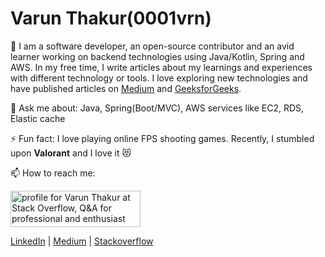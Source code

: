 # Varun Thakur(0001vrn)
🔭 I am a software developer, an open-source contributor and an avid learner working on backend technologies using Java/Kotlin, Spring and AWS. In my free time, I write articles about my learnings and experiences with different technology or tools. I love exploring new technologies and have published articles on [Medium](https://medium.com/@001vrn) and [GeeksforGeeks](https://www.geeksforgeeks.org/meta-binary-search-one-sided-binary-search/). 

💬 Ask me about: Java, Spring(Boot/MVC), AWS services like EC2, RDS, Elastic cache

⚡ Fun fact: I love playing online FPS shooting games. Recently, I stumbled upon **Valorant** and I love it 😻 

📫 How to reach me:

<a href="https://stackoverflow.com/users/11198871/varun-thakur"><img src="https://stackoverflow.com/users/flair/11198871.png?theme=clean" width="208" height="58" alt="profile for Varun Thakur at Stack Overflow, Q&amp;A for professional and enthusiast programmers" title="profile for Varun Thakur at Stack Overflow, Q&amp;A for professional and enthusiast programmers"></a>

[LinkedIn](https://www.linkedin.com/in/vrnthkr/) | [Medium](https://medium.com/@001vrn) | [Stackoverflow](https://stackoverflow.com/users/11198871/varun-thakur)

<!--
**0001vrn/0001vrn** is a ✨ _special_ ✨ repository because its `README.md` (this file) appears on your GitHub profile.

Here are some ideas to get you started:

- 🔭 I’m currently working on ...
- 🌱 I’m currently learning ...
- 👯 I’m looking to collaborate on ...
- 🤔 I’m looking for help with ...
- 💬 Ask me about ...
- 📫 How to reach me: ...
- 😄 Pronouns: ...
- ⚡ Fun fact: ...
-->
